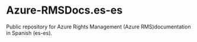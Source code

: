 # Azure-RMSDocs.es-es
Public repository for Azure Rights Management (Azure RMS)documentation in Spanish (es-es).
